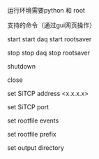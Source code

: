 
运行环境需要python 和 root

支持的命令（通过gui网页操作）


start 
start daq
start rootsaver

stop
stop daq
stop rootsaver

shutdown

close

set	SiTCP  address  <x.x.x.x>

set	SiTCP  port  <x>

set	rootfile  events  <x>
  
set	rootfile  prefix <x>
  
set   output  directory <x>
  